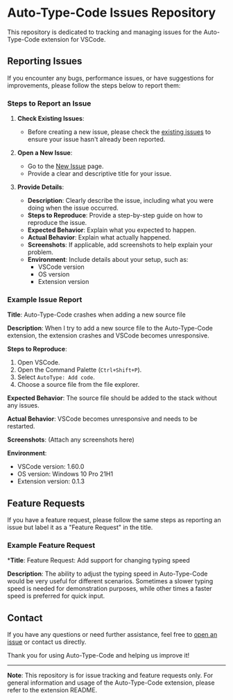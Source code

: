 # Auto-Type-Code Issues Repository

This repository is dedicated to tracking and managing issues for the Auto-Type-Code extension for VSCode.

## Reporting Issues

If you encounter any bugs, performance issues, or have suggestions for improvements, please follow the steps below to report them:

### Steps to Report an Issue

1. **Check Existing Issues**:
    - Before creating a new issue, please check the [existing issues](https://github.com/web-crafters-lab/auto-type-issues/issues) to ensure your issue hasn't already been reported.

2. **Open a New Issue**:
    - Go to the [New Issue](https://github.com/web-crafters-lab/auto-type-issues/issues/new) page.
    - Provide a clear and descriptive title for your issue.

3. **Provide Details**:
    - **Description**: Clearly describe the issue, including what you were doing when the issue occurred.
    - **Steps to Reproduce**: Provide a step-by-step guide on how to reproduce the issue.
    - **Expected Behavior**: Explain what you expected to happen.
    - **Actual Behavior**: Explain what actually happened.
    - **Screenshots**: If applicable, add screenshots to help explain your problem.
    - **Environment**: Include details about your setup, such as:
        - VSCode version
        - OS version
        - Extension version

### Example Issue Report

**Title**: Auto-Type-Code crashes when adding a new source file

**Description**: When I try to add a new source file to the Auto-Type-Code extension, the extension crashes and VSCode becomes unresponsive.

**Steps to Reproduce**:
1. Open VSCode.
2. Open the Command Palette (`Ctrl+Shift+P`).
3. Select `AutoType: Add code`.
4. Choose a source file from the file explorer.

**Expected Behavior**: The source file should be added to the stack without any issues.

**Actual Behavior**: VSCode becomes unresponsive and needs to be restarted.

**Screenshots**:
(Attach any screenshots here)

**Environment**:
- VSCode version: 1.60.0
- OS version: Windows 10 Pro 21H1
- Extension version: 0.1.3

## Feature Requests

If you have a feature request, please follow the same steps as reporting an issue but label it as a "Feature Request" in the title.

### Example Feature Request

***Title**: Feature Request: Add support for changing typing speed

**Description**: The ability to adjust the typing speed in Auto-Type-Code would be very useful for different scenarios. Sometimes a slower typing speed is needed for demonstration purposes, while other times a faster speed is preferred for quick input.

## Contact

If you have any questions or need further assistance, feel free to [open an issue](https://github.com/web-crafters-lab/auto-type-issues/issues/new) or contact us directly.

Thank you for using Auto-Type-Code and helping us improve it!

---

**Note**: This repository is for issue tracking and feature requests only. For general information and usage of the Auto-Type-Code extension, please refer to the extension README.
